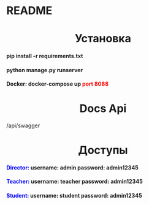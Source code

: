 # README
<h1 align="center">Установка</h1>
<h4>pip install -r requirements.txt</h4>
<h4>python manage.py runserver</h4>
<h4>Docker: docker-compose up    <span style="color:red">port 8088</span> </h4>
<h1 align="center"> Docs Api </h1>
<a> /api/swagger </a>
<h1 align="center"> Доступы  </h1>
<h4> <span style="color:blue"> Director:</span>  username: admin   password: admin12345 </h4>
<h4> <span style="color:blue"> Teacher: </span> username: teacher   password: admin12345 </h4>
<h4> <span style="color:blue"> Student: </span> username: student   password: admin12345 </h4>